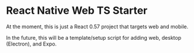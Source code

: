 # React Native Web TS Starter

At the moment, this is just a React 0.57 project that targets web and mobile.

In the future, this will be a template/setup script for adding web, desktop
(Electron), and Expo.
